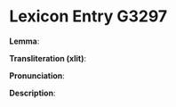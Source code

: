 # Lexicon Entry G3297

**Lemma**: 

**Transliteration (xlit)**: 

**Pronunciation**: 

**Description**:


